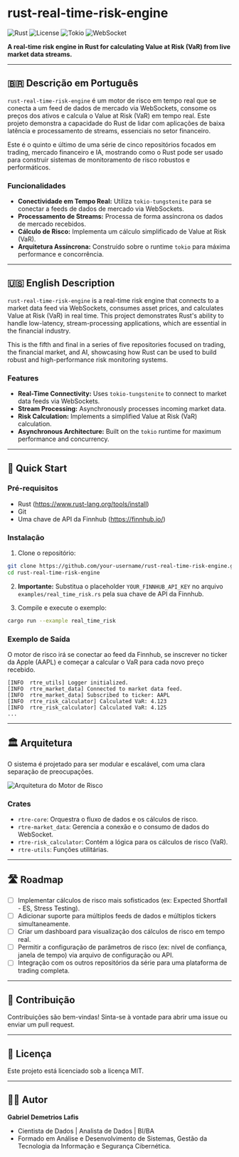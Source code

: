 # rust-real-time-risk-engine

![Rust](https://img.shields.io/badge/rust-%23000000.svg?style=for-the-badge&logo=rust&logoColor=white)
![License](https://img.shields.io/badge/license-MIT-blue.svg?style=for-the-badge)
![Tokio](https://img.shields.io/badge/tokio-async-green.svg?style=for-the-badge)
![WebSocket](https://img.shields.io/badge/websocket-realtime-blue.svg?style=for-the-badge)

**A real-time risk engine in Rust for calculating Value at Risk (VaR) from live market data streams.**

---

## 🇧🇷 Descrição em Português

`rust-real-time-risk-engine` é um motor de risco em tempo real que se conecta a um feed de dados de mercado via WebSockets, consome os preços dos ativos e calcula o Value at Risk (VaR) em tempo real. Este projeto demonstra a capacidade do Rust de lidar com aplicações de baixa latência e processamento de streams, essenciais no setor financeiro.

Este é o quinto e último de uma série de cinco repositórios focados em trading, mercado financeiro e IA, mostrando como o Rust pode ser usado para construir sistemas de monitoramento de risco robustos e performáticos.

### Funcionalidades

- **Conectividade em Tempo Real:** Utiliza `tokio-tungstenite` para se conectar a feeds de dados de mercado via WebSockets.
- **Processamento de Streams:** Processa de forma assíncrona os dados de mercado recebidos.
- **Cálculo de Risco:** Implementa um cálculo simplificado de Value at Risk (VaR).
- **Arquitetura Assíncrona:** Construído sobre o runtime `tokio` para máxima performance e concorrência.

---

## 🇺🇸 English Description

`rust-real-time-risk-engine` is a real-time risk engine that connects to a market data feed via WebSockets, consumes asset prices, and calculates Value at Risk (VaR) in real time. This project demonstrates Rust's ability to handle low-latency, stream-processing applications, which are essential in the financial industry.

This is the fifth and final in a series of five repositories focused on trading, the financial market, and AI, showcasing how Rust can be used to build robust and high-performance risk monitoring systems.

### Features

- **Real-Time Connectivity:** Uses `tokio-tungstenite` to connect to market data feeds via WebSockets.
- **Stream Processing:** Asynchronously processes incoming market data.
- **Risk Calculation:** Implements a simplified Value at Risk (VaR) calculation.
- **Asynchronous Architecture:** Built on the `tokio` runtime for maximum performance and concurrency.

---

## 🚀 Quick Start

### Pré-requisitos

- Rust (https://www.rust-lang.org/tools/install)
- Git
- Uma chave de API da Finnhub (https://finnhub.io/)

### Instalação

1. Clone o repositório:
```bash
git clone https://github.com/your-username/rust-real-time-risk-engine.git
cd rust-real-time-risk-engine
```

2.  **Importante:** Substitua o placeholder `YOUR_FINNHUB_API_KEY` no arquivo `examples/real_time_risk.rs` pela sua chave de API da Finnhub.

3. Compile e execute o exemplo:
```bash
cargo run --example real_time_risk
```

### Exemplo de Saída

O motor de risco irá se conectar ao feed da Finnhub, se inscrever no ticker da Apple (AAPL) e começar a calcular o VaR para cada novo preço recebido.

```
[INFO  rtre_utils] Logger initialized.
[INFO  rtre_market_data] Connected to market data feed.
[INFO  rtre_market_data] Subscribed to ticker: AAPL
[INFO  rtre_risk_calculator] Calculated VaR: 4.123
[INFO  rtre_risk_calculator] Calculated VaR: 4.125
...
```

---

## 🏛️ Arquitetura

O sistema é projetado para ser modular e escalável, com uma clara separação de preocupações.

![Arquitetura do Motor de Risco](https://i.imgur.com/Lz3b4k2.png)

### Crates

- `rtre-core`: Orquestra o fluxo de dados e os cálculos de risco.
- `rtre-market_data`: Gerencia a conexão e o consumo de dados do WebSocket.
- `rtre-risk_calculator`: Contém a lógica para os cálculos de risco (VaR).
- `rtre-utils`: Funções utilitárias.

---

## 🛣️ Roadmap

- [ ] Implementar cálculos de risco mais sofisticados (ex: Expected Shortfall - ES, Stress Testing).
- [ ] Adicionar suporte para múltiplos feeds de dados e múltiplos tickers simultaneamente.
- [ ] Criar um dashboard para visualização dos cálculos de risco em tempo real.
- [ ] Permitir a configuração de parâmetros de risco (ex: nível de confiança, janela de tempo) via arquivo de configuração ou API.
- [ ] Integração com os outros repositórios da série para uma plataforma de trading completa.

---

## 🤝 Contribuição

Contribuições são bem-vindas! Sinta-se à vontade para abrir uma issue ou enviar um pull request.

---

## 📜 Licença

Este projeto está licenciado sob a licença MIT.

---

## 👨‍💻 Autor

**Gabriel Demetrios Lafis**

*   Cientista de Dados | Analista de Dados | BI/BA
*   Formado em Análise e Desenvolvimento de Sistemas, Gestão da Tecnologia da Informação e Segurança Cibernética.

